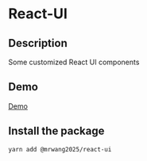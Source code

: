 # React-UI
## Description
Some customized React UI components

## Demo
[Demo](https://react-ui.mrwang2025.com/)


## Install the package
    yarn add @mrwang2025/react-ui
